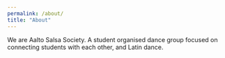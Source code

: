 ```yaml
---
permalink: /about/
title: "About"
---
```


We are Aalto Salsa Society. A student organised dance group focused on connecting students with each other, and Latin dance.
